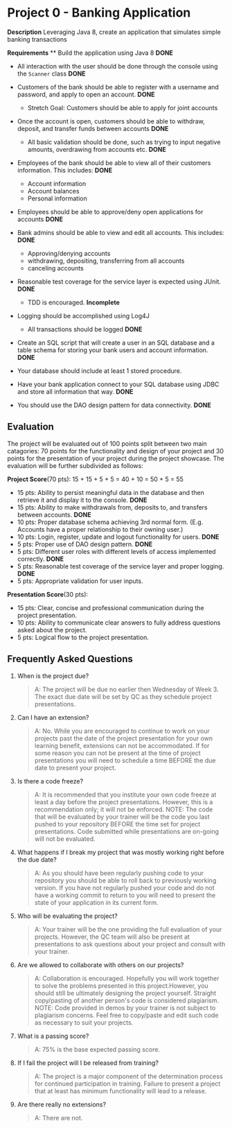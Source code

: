 # Project 0 - Banking Application

**Description**
Leveraging Java 8, create an application that simulates simple banking transactions

**Requirements**
**	Build the application using Java 8 **DONE**
*	All interaction with the user should be done through the console using the `Scanner` class **DONE**
*	Customers of the bank should be able to register with a username and password, and apply to open an account. **DONE**
    * Stretch Goal: Customers should be able to apply for joint accounts
*	Once the account is open, customers should be able to withdraw, deposit, and transfer funds between accounts **DONE**
    * All basic validation should be done, such as trying to input negative amounts, overdrawing from accounts etc. **DONE**
*	Employees of the bank should be able to view all of their customers information. This includes: **DONE**
    * Account information
    * Account balances
    * Personal information
*	Employees should be able to approve/deny open applications for accounts **DONE**
*	Bank admins should be able to view and edit all accounts. This includes: **DONE**
    * Approving/denying accounts
    * withdrawing, depositing, transferring from all accounts
    * canceling accounts
*	Reasonable test coverage for the service layer is expected using JUnit. **DONE**
    * TDD is encouraged. **Incomplete**
*	Logging should be accomplished using Log4J
    * All transactions should be logged **DONE**

* Create an SQL script that will create a user in an SQL database and a table schema for storing your bank users and account information. **DONE**
* Your database should include at least 1 stored procedure.
* Have your bank application connect to your SQL database using JDBC and store all information that way. **DONE**
* You should use the DAO design pattern for data connectivity. **DONE**

## Evaluation
The project will be evaluated out of 100 points split between two main catagories: 70 points for the functionality and design of your project and 30 points for the presentation of your project during the project showcase. The evaluation will be further subdivided as follows: 

**Project Score**(70 pts): 15 + 15 + 5 + 5 = 40 + 10 = 50 + 5 = 55
* 15 pts: Ability to persist meaningful data in the database and then retrieve it and display it to the console. **DONE**
* 15 pts: Ability to make withdrawals from, deposits to, and transfers between accounts. **DONE**
* 10 pts: Proper database schema achieving 3rd normal form. (E.g. Accounts have a proper relationship to their owning user.)
* 10 pts: Login, register, update and logout functionality for users.  **DONE**
* 5 pts: Proper use of DAO design pattern.  **DONE**
* 5 pts: Different user roles with different levels of access implemented correctly. **DONE**
* 5 pts: Reasonable test coverage of the service layer and proper logging. **DONE**
* 5 pts: Appropriate validation for user inputs.


**Presentation Score**(30 pts):
* 15 pts: Clear, concise and professional communication during the project presentation.
* 10 pts: Ability to communicate clear answers to fully address questions asked about the project. 
* 5 pts: Logical flow to the project presentation. 


## Frequently Asked Questions

1. When is the project due? 

    >A: The project will be due no earlier then Wednesday of Week 3. The exact due date will be set by QC as they schedule project presentations. 


2. Can I have an extension? 
    >A: No. While you are encouraged to continue to work on your projects past the date of the project presentation for your own learning benefit, extensions can not be accommodated. If for some reason you can not be present at the time of project presentations you will need to schedule a time BEFORE the due date to present your project. 

3. Is there a code freeze? 
    >A: It is recommended that you institute your own code freeze at least a day before the project presentations. However, this is a recommendation only; it will not be enforced. NOTE: The code that will be evaluated by your trainer will be the code you last pushed to your repository BEFORE the time set for project presentations. Code submitted while presentations are on-going will not be evaluated. 

4. What happens if I break my project that was mostly working right before the due date? 
    >A: As you should have been regularly pushing code to your repository you should be able to roll back to previously working version. If you have not regularly pushed your code and do not have a working commit to return to you will need to present the state of your application in its current form. 


5. Who will be evaluating the project? 
    >A: Your trainer will be the one providing the full evaluation of your projects. However, the QC team will also be present at presentations to ask questions about your project and consult with your trainer. 

6. Are we allowed to collaborate with others on our projects? 
    >A: Collaboration is encouraged. Hopefully you will work together to solve the problems presented in this project.However, you should still be ultimately designing the project yourself. Straight copy/pasting of another person's code is considered plagiarism. NOTE: Code provided in demos by your trainer is not subject to plagiarism concerns. Feel free to copy/paste and edit such code as necessary to suit your projects. 

7. What is a passing score? 
    >A: 75% is the base expected passing score.

8. If I fail the project will I be released from training?  
    >A: The project is a major component of the determination process for continued participation in training. Failure to present a project that at least has minimum functionality will lead to a release. 

9. Are there really no extensions? 
    >A: There are not.
